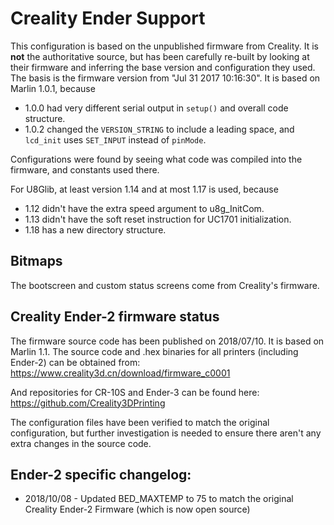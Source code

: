 # Creality Ender Support

This configuration is based on the unpublished firmware from Creality. It is **not** the authoritative source, but has been carefully re-built by looking at their firmware and inferring the base version and configuration they used. The basis is the firmware version from "Jul 31 2017 10:16:30". It is based on Marlin 1.0.1, because

* 1.0.0 had very different serial output in `setup()` and overall code structure.
* 1.0.2 changed the `VERSION_STRING` to include a leading space, and `lcd_init` uses `SET_INPUT` instead of `pinMode`.

Configurations were found by seeing what code was compiled into the firmware, and constants used there.

For U8Glib, at least version 1.14 and at most 1.17 is used, because

* 1.12 didn't have the extra speed argument to u8g_InitCom.
* 1.13 didn't have the soft reset instruction for UC1701 initialization.
* 1.18 has a new directory structure.

## Bitmaps

The bootscreen and custom status screens come from Creality's firmware.

## Creality Ender-2 firmware status

The firmware source code has been published on 2018/07/10.
It is based on Marlin 1.1. The source code and .hex binaries for all printers (including Ender-2) can be obtained from:
https://www.creality3d.cn/download/firmware_c0001

And repositories for CR-10S and Ender-3 can be found here:
https://github.com/Creality3DPrinting

The configuration files have been verified to match the original configuration, but further investigation is needed to ensure there aren't any extra changes in the source code.

## Ender-2 specific changelog:

* 2018/10/08 - Updated BED_MAXTEMP to 75 to match the original Creality Ender-2 Firmware (which is now open source)
